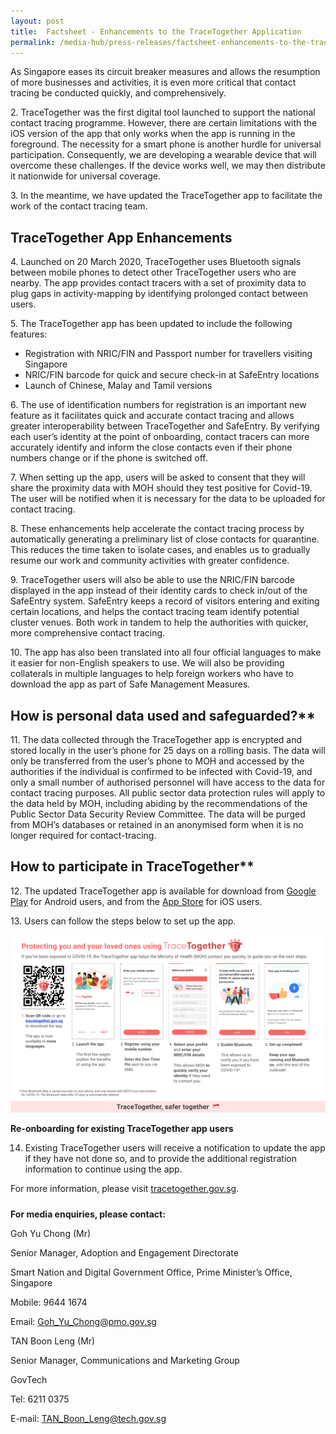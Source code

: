 ```yaml
---
layout: post
title:  Factsheet - Enhancements to the TraceTogether Application
permalink: /media-hub/press-releases/factsheet-enhancements-to-the-tracetogether-application
---
```


As Singapore eases its circuit breaker measures and allows the resumption of more businesses and activities, it is even more critical that contact tracing be conducted quickly, and comprehensively.

2\. TraceTogether was the first digital tool launched to support the national contact tracing programme. However, there are certain limitations with the iOS version of the app that only works when the app is running in the foreground. The necessity for a smart phone is another hurdle for universal participation. Consequently, we are developing a wearable device that will overcome these challenges. If the device works well, we may then distribute it nationwide for universal coverage.

3\. In the meantime, we have updated the TraceTogether app to facilitate the work of the contact tracing team.

## TraceTogether App Enhancements

4\. Launched on 20 March 2020, TraceTogether uses Bluetooth signals between mobile phones to detect other TraceTogether users who are nearby. The app provides contact tracers with a set of proximity data to plug gaps in activity-mapping by identifying prolonged contact between users.

5\. The TraceTogether app has been updated to include the following features:
  * Registration with NRIC/FIN and Passport number for travellers visiting Singapore
  * NRIC/FIN barcode for quick and secure check-in at SafeEntry locations
  * Launch of Chinese, Malay and Tamil versions

6\. The use of identification numbers for registration is an important new feature as it facilitates quick and accurate contact tracing and allows greater interoperability between TraceTogether and SafeEntry. By verifying each user’s identity at the point of onboarding, contact tracers can more accurately identify and inform the close contacts even if their phone numbers change or if the phone is switched off.

7\. When setting up the app, users will be asked to consent that they will share the proximity data with MOH should they test positive for Covid-19. The user will be notified when it is necessary for the data to be uploaded for contact tracing.

8\. These enhancements help accelerate the contact tracing process  by automatically generating a preliminary list of close contacts for quarantine. This reduces the time taken to isolate cases, and enables us to gradually resume our work and community activities with greater confidence.

9\. TraceTogether users will also be able to use the NRIC/FIN barcode displayed in the app instead of their identity cards to check in/out of the SafeEntry system. SafeEntry keeps a record of visitors entering and exiting certain locations, and helps the contact tracing team identify potential cluster venues. Both work in tandem to help the authorities with quicker, more comprehensive contact tracing.

10\. The app has also been translated into all four official languages to make it easier for non-English speakers to use. We will also be providing collaterals in multiple languages to help foreign workers who have to download the app as part of Safe Management Measures.

## How is personal data used and safeguarded?**

11\. The data collected through the TraceTogether app is encrypted and stored locally in the user’s phone for 25 days on a rolling basis. The data will only be transferred from the user’s phone to MOH and accessed by the authorities if the individual is confirmed to be infected with Covid-19, and only a small number of authorised personnel will have access to the data for contact tracing purposes. All public sector data protection rules will apply to the data held by MOH, including abiding by the recommendations of the Public Sector Data Security Review Committee. The data will be purged from MOH’s databases or retained in an anonymised form when it is no longer required for contact-tracing.

## How to participate in TraceTogether**

12\. The updated TraceTogether app is available for download from [Google Play](https://play.google.com/store/apps/details?id=sg.gov.tech.bluetrace&hl=en) for Android users, and from the [App Store](https://apps.apple.com/us/app/tracetogether/id1498276074) for iOS users.

13\. Users can follow the steps below to set up the app.

![TraceTogether Setup User guide](/files/press-releases/2020/TT-app-user-setup-guide.png)

**Re-onboarding for existing TraceTogether app users**

14. Existing TraceTogether users will receive a notification to update the app if they have not done so, and to provide the additional registration information to continue using the app.

For more information, please visit [tracetogether.gov.sg](https://www.tracetogether.gov.sg/).

#####

**For media enquiries, please contact:**

Goh Yu Chong (Mr)

Senior Manager, Adoption and Engagement Directorate

Smart Nation and Digital Government Office, Prime Minister’s Office, Singapore

Mobile: 9644 1674

Email: [Goh_Yu_Chong@pmo.gov.sg](mailto:Goh_Yu_Chong@pmo.gov.sg)

TAN Boon Leng (Mr)

Senior Manager, Communications and Marketing Group

GovTech

Tel: 6211 0375

E-mail:  [TAN_Boon_Leng@tech.gov.sg](mailto:TAN_Boon_Leng@tech.gov.sg)
